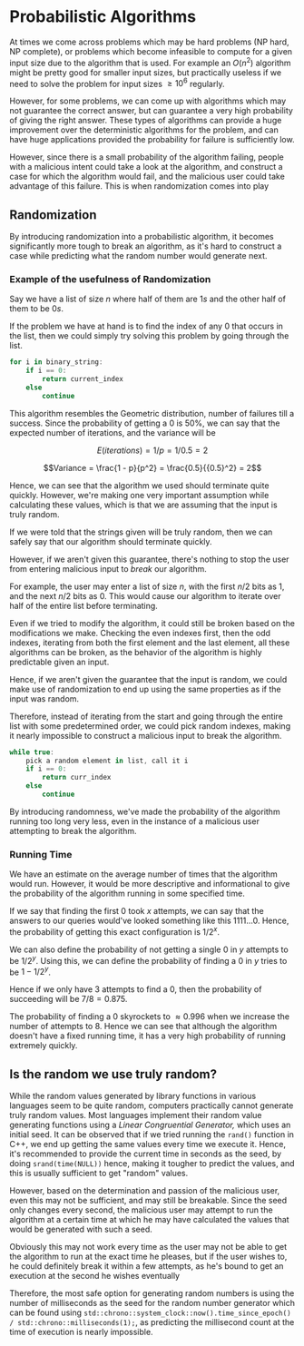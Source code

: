 # Probabilistic Algorithms

At times we come across problems which may be hard problems (NP hard, NP complete), or problems which become infeasible to compute for a given input size due to the algorithm that is used. For example an $O(n^2)$ algorithm might be pretty good for smaller input sizes, but practically useless if we need to solve the problem for input sizes $\geq 10^6$ regularly.

However, for some problems, we can come up with algorithms which may not guarantee the correct answer, but can guarantee a very high probability of giving the right answer. These types of algorithms can provide a huge improvement over the deterministic algorithms for the problem, and can have huge applications provided the probability for failure is sufficiently low.

However, since there is a small probability of the algorithm failing, people with a malicious intent could take a look at the algorithm, and construct a case for which the algorithm would fail, and the malicious user could take advantage of this failure. This is when randomization comes into play

## Randomization

By introducing randomization into a probabilistic algorithm, it becomes significantly more tough to break an algorithm, as it's hard to construct a case while predicting what the random number would generate next.

### Example of the usefulness of Randomization

Say we have a list of size $n$ where half of them are $1s$ and the other half of them to be $0s$.

If the problem we have at hand is to find the index of any $0$ that occurs in the list, then we could simply try solving this problem by going through the list. 

```jsx
for i in binary_string:
	if i == 0:
		return current_index
	else 
		continue
```

This algorithm resembles the Geometric distribution, number of failures till a success. Since the probability of getting a $0$ is $50\%$, we can say that the expected number of iterations, and the variance will be

$$E(iterations) = 1/p = 1/0.5 = 2$$

$$Variance = \frac{1 - p}{p^2} = \frac{0.5}{{0.5}^2} = 2$$

Hence, we can see that the algorithm we used should terminate quite quickly. However, we're making one very important assumption while calculating these values, which is that we are assuming that the input is truly random.

If we were told that the strings given will be truly random, then we can safely say that our algorithm should terminate quickly.

However, if we aren't given this guarantee, there's nothing to stop the user from entering malicious input to *break* our algorithm.

For example, the user may enter a list of size $n$, with the first $n / 2$ bits as $1$, and the next $n/2$ bits as 0. This would cause our algorithm to iterate over half of the entire list before terminating.

Even if we tried to modify the algorithm, it could still be broken based on the modifications we make. Checking the even indexes first, then the odd indexes, iterating from both the first element and the last element, all these algorithms can be broken, as the behavior of the algorithm is highly predictable given an input.

Hence, if we aren't given the guarantee that the input is random, we could make use of randomization to end up using the same properties as if the input was random.

Therefore, instead of iterating from the start and going through the entire list with some predetermined order, we could pick random indexes, making it nearly impossible to construct a malicious input to break the algorithm.

```jsx
while true:
	pick a random element in list, call it i
	if i == 0:
		return curr_index
	else 
		continue
```

By introducing randomness, we've made the probability of the algorithm running too long very less, even in the instance of a malicious user attempting to break the algorithm.

### Running Time

We have an estimate on the average number of times that the algorithm would run. However, it would be more descriptive and informational to give the probability of the algorithm running in some specified time. 

If we say that finding the first $0$ took $x$ attempts, we can say that the answers to our queries would've looked something like this $1111\dots0$. Hence, the probability of getting this exact configuration is $1/2^x$.

We can also define the probability of not getting a single $0$ in $y$ attempts to be $1/2^y$. Using this, we can define the probability of finding a $0$ in $y$ tries to be $1 - 1/2^y$.

Hence if we only have $3$ attempts to find a $0$, then the probability of succeeding will be $7/8 = 0.875$.

The probability of finding a $0$ skyrockets to $\approx 0.996$ when we increase the number of attempts to $8$. Hence we can see that although the algorithm doesn't have a fixed running time, it has a very high probability of running extremely quickly.

## Is the random we use truly random?

While the random values generated by library functions in various languages seem to be quite random, computers practically cannot generate truly random values. Most languages implement their random value generating functions using a *Linear Congruential Generator,* which uses an initial seed.
It can be observed that if we tried running the `rand()` function in C++, we end up getting the same values every time we execute it. Hence, it's recommended to provide the current time in seconds as the seed, by doing `srand(time(NULL))` hence, making it tougher to predict the values, and this is usually sufficient to get "random" values.

However, based on the determination and passion of the malicious user, even this may not be sufficient, and may still be breakable. Since the seed only changes every second, the malicious user may attempt to run the algorithm at a certain time at which he may have calculated the values that would be generated with such a seed. 

Obviously this may not work every time as the user may not be able to get the algorithm to run at the exact time he pleases, but if the user wishes to, he could definitely break it within a few attempts, as he's bound to get an execution at the second he wishes eventually

Therefore, the most safe option for generating random numbers is using the number of milliseconds as the seed for the random number generator which can be found using `std::chrono::system_clock::now().time_since_epoch() / std::chrono::milliseconds(1);`, as predicting the millisecond count at the time of execution is nearly impossible.